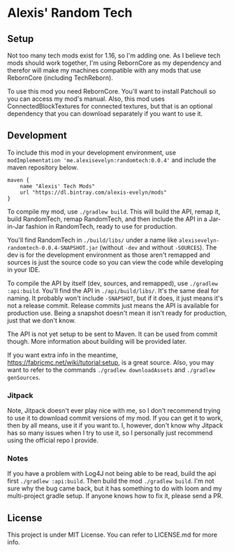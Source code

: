 # Alexis' Random Tech

## Setup

Not too many tech mods exist for 1.16, so I'm adding one. As I believe tech mods should work together, I'm using RebornCore as my dependency and therefor will make my machines compatible with any mods that use RebornCore (including TechReborn).

To use this mod you need RebornCore. You'll want to install Patchouli so you can access my mod's manual. Also, this mod uses ConnectedBlockTextures for connected textures, but that is an optional dependency that you can download separately if you want to use it.

## Development

To include this mod in your development environment, use `modImplementation 'me.alexisevelyn:randomtech:0.0.4'` and include the maven repository below.

```Gradle
maven {
    name "Alexis' Tech Mods"
    url "https://dl.bintray.com/alexis-evelyn/mods" 
}
```

To compile my mod, use `./gradlew build`. This will build the API, remap it, build RandomTech, remap RandomTech, and then include the API in a Jar-in-Jar fashion in RandomTech, ready to use for production.

You'll find RandomTech in `./build/libs/` under a name like `alexisevelyn-randomtech-0.0.4-SNAPSHOT.jar` (without `-dev` and without `-SOURCES`). The dev is for the development environment as those aren't remapped and sources is just the source code so you can view the code while developing in your IDE.

To compile the API by itself (dev, sources, and remapped), use `./gradlew :api:build`. You'll find the API in `./api/build/libs/`. It's the same deal for naming. It probably won't include `-SNAPSHOT`, but if it does, it just means it's not a release commit. Release commits just means the API is available for production use. Being a snapshot doesn't mean it isn't ready for production, just that we don't know.

The API is not yet setup to be sent to Maven. It can be used from commit though. More information about building will be provided later.

If you want extra info in the meantime, https://fabricmc.net/wiki/tutorial:setup, is a great source. Also, you may want to refer to the commands `./gradlew downloadAssets` and `./gradlew genSources`.

### Jitpack

Note, Jitpack doesn't ever play nice with me, so I don't recommend trying to use it to download commit versions of my mod. If you can get it to work, then by all means, use it if you want to. I, however, don't know why Jitpack has so many issues when I try to use it, so I personally just recommend using the official repo I provide.

### Notes

If you have a problem with Log4J not being able to be read, build the api first `./gradlew :api:build`. Then build the mod `./gradlew build`. I'm not sure why the bug came back, but it has something to do with loom and my multi-project gradle setup. If anyone knows how to fix it, please send a PR.

## License

This project is under MIT License. You can refer to LICENSE.md for more info.